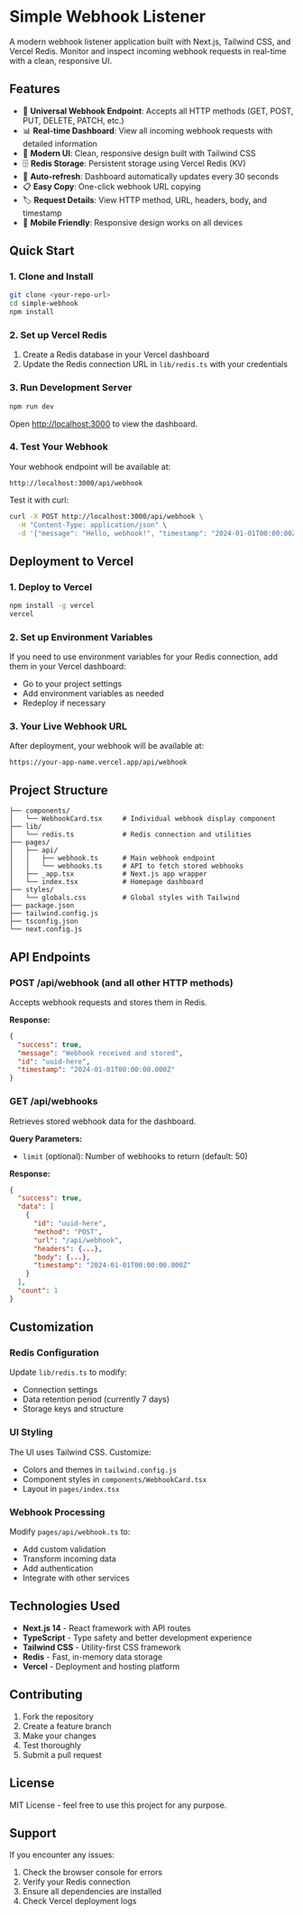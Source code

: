 # Simple Webhook Listener

A modern webhook listener application built with Next.js, Tailwind CSS, and Vercel Redis. Monitor and inspect incoming webhook requests in real-time with a clean, responsive UI.

## Features

- 🎯 **Universal Webhook Endpoint**: Accepts all HTTP methods (GET, POST, PUT, DELETE, PATCH, etc.)
- 📊 **Real-time Dashboard**: View all incoming webhook requests with detailed information
- 🎨 **Modern UI**: Clean, responsive design built with Tailwind CSS
- 🗄️ **Redis Storage**: Persistent storage using Vercel Redis (KV)
- 🔄 **Auto-refresh**: Dashboard automatically updates every 30 seconds
- 📋 **Easy Copy**: One-click webhook URL copying
- 🏷️ **Request Details**: View HTTP method, URL, headers, body, and timestamp
- 📱 **Mobile Friendly**: Responsive design works on all devices

## Quick Start

### 1. Clone and Install

```bash
git clone <your-repo-url>
cd simple-webhook
npm install
```

### 2. Set up Vercel Redis

1. Create a Redis database in your Vercel dashboard
2. Update the Redis connection URL in `lib/redis.ts` with your credentials

### 3. Run Development Server

```bash
npm run dev
```

Open [http://localhost:3000](http://localhost:3000) to view the dashboard.

### 4. Test Your Webhook

Your webhook endpoint will be available at:
```
http://localhost:3000/api/webhook
```

Test it with curl:
```bash
curl -X POST http://localhost:3000/api/webhook \
  -H "Content-Type: application/json" \
  -d '{"message": "Hello, webhook!", "timestamp": "2024-01-01T00:00:00Z"}'
```

## Deployment to Vercel

### 1. Deploy to Vercel

```bash
npm install -g vercel
vercel
```

### 2. Set up Environment Variables

If you need to use environment variables for your Redis connection, add them in your Vercel dashboard:

- Go to your project settings
- Add environment variables as needed
- Redeploy if necessary

### 3. Your Live Webhook URL

After deployment, your webhook will be available at:
```
https://your-app-name.vercel.app/api/webhook
```

## Project Structure

```
├── components/
│   └── WebhookCard.tsx     # Individual webhook display component
├── lib/
│   └── redis.ts            # Redis connection and utilities
├── pages/
│   ├── api/
│   │   ├── webhook.ts      # Main webhook endpoint
│   │   └── webhooks.ts     # API to fetch stored webhooks
│   ├── _app.tsx            # Next.js app wrapper
│   └── index.tsx           # Homepage dashboard
├── styles/
│   └── globals.css         # Global styles with Tailwind
├── package.json
├── tailwind.config.js
├── tsconfig.json
└── next.config.js
```

## API Endpoints

### POST /api/webhook (and all other HTTP methods)

Accepts webhook requests and stores them in Redis.

**Response:**
```json
{
  "success": true,
  "message": "Webhook received and stored",
  "id": "uuid-here",
  "timestamp": "2024-01-01T00:00:00.000Z"
}
```

### GET /api/webhooks

Retrieves stored webhook data for the dashboard.

**Query Parameters:**
- `limit` (optional): Number of webhooks to return (default: 50)

**Response:**
```json
{
  "success": true,
  "data": [
    {
      "id": "uuid-here",
      "method": "POST",
      "url": "/api/webhook",
      "headers": {...},
      "body": {...},
      "timestamp": "2024-01-01T00:00:00.000Z"
    }
  ],
  "count": 1
}
```

## Customization

### Redis Configuration

Update `lib/redis.ts` to modify:
- Connection settings
- Data retention period (currently 7 days)
- Storage keys and structure

### UI Styling

The UI uses Tailwind CSS. Customize:
- Colors and themes in `tailwind.config.js`
- Component styles in `components/WebhookCard.tsx`
- Layout in `pages/index.tsx`

### Webhook Processing

Modify `pages/api/webhook.ts` to:
- Add custom validation
- Transform incoming data
- Add authentication
- Integrate with other services

## Technologies Used

- **Next.js 14** - React framework with API routes
- **TypeScript** - Type safety and better development experience
- **Tailwind CSS** - Utility-first CSS framework
- **Redis** - Fast, in-memory data storage
- **Vercel** - Deployment and hosting platform

## Contributing

1. Fork the repository
2. Create a feature branch
3. Make your changes
4. Test thoroughly
5. Submit a pull request

## License

MIT License - feel free to use this project for any purpose.

## Support

If you encounter any issues:

1. Check the browser console for errors
2. Verify your Redis connection
3. Ensure all dependencies are installed
4. Check Vercel deployment logs

 